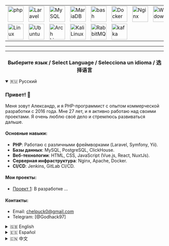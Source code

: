 <div align="center">
	<table>
		<tr>
			<td><a href="https://www.php.net/" target="_blank"><img width="50" src="https://raw.githubusercontent.com/marwin1991/profile-technology-icons/refs/heads/main/icons/php.png" alt="php" title="php"/><a/></td>
			<td><a href="https://laravel.com/" target="_blank"><img width="50" src="https://raw.githubusercontent.com/marwin1991/profile-technology-icons/refs/heads/main/icons/laravel.png" alt="Laravel" title="Laravel"/><a/></td>
			<td><a href="https://www.mysql.com/" target="_blank"><img width="50" src="https://raw.githubusercontent.com/marwin1991/profile-technology-icons/refs/heads/main/icons/mysql.png" alt="MySQL" title="MySQL"/><a/></td>
			<td><a href="https://mariadb.org/" target="_blank"><img width="50" src="https://raw.githubusercontent.com/marwin1991/profile-technology-icons/refs/heads/main/icons/mariadb.png" alt="MariaDB" title="MariaDB"/><a/></td>
			<td><a href="https://ru.wikipedia.org/wiki/Bash" target="_blank"><img width="50" src="https://raw.githubusercontent.com/marwin1991/profile-technology-icons/refs/heads/main/icons/bash.png" alt="bash" title="bash"/><a/></td>
			<td><a href="https://www.docker.com/" target="_blank"><img width="50" src="https://raw.githubusercontent.com/marwin1991/profile-technology-icons/refs/heads/main/icons/docker.png" alt="Docker" title="Docker"/><a/></td>
			<td><a href="https://nginx.org/ru/" target="_blank"><img width="50" src="https://raw.githubusercontent.com/marwin1991/profile-technology-icons/refs/heads/main/icons/nginx.png" alt="Nginx" title="Nginx"/><a/></td>
			<td><a href="https://www.microsoft.com/en-us/windows" target="_blank"><img width="50" src="https://raw.githubusercontent.com/marwin1991/profile-technology-icons/refs/heads/main/icons/windows.png" alt="Windows" title="Windows"/><a/></td>
		</tr>
		<tr>
			<td><a href="https://ru.wikipedia.org/wiki/Linux" target="_blank"><img width="50" src="https://raw.githubusercontent.com/marwin1991/profile-technology-icons/refs/heads/main/icons/linux.png" alt="Linux" title="Linux"/><a/></td>
			<td><a href="https://ubuntu.com/" target="_blank"><img width="50" src="https://raw.githubusercontent.com/marwin1991/profile-technology-icons/refs/heads/main/icons/ubuntu.png" alt="Ubuntu" title="Ubuntu"/><a/></td>
			<td><a href="https://archlinux.org/" target="_blank"><img width="50" src="https://raw.githubusercontent.com/marwin1991/profile-technology-icons/refs/heads/main/icons/arch_linux.png" alt="Arch Linux" title="Arch Linux"/><a/></td>
			<td><a href="https://www.kali.org/" target="_blank"><img width="50" src="https://raw.githubusercontent.com/marwin1991/profile-technology-icons/refs/heads/main/icons/kali_linux.png" alt="Kali Linux" title="Kali Linux"/><a/></td>
			<td><a href="https://www.rabbitmq.com/" target="_blank"><img width="50" src="https://raw.githubusercontent.com/marwin1991/profile-technology-icons/refs/heads/main/icons/rabbitmq.png" alt="RabbitMQ" title="RabbitMQ"/><a/></td>
			<td><a href="https://kafka.apache.org/" target="_blank"><img width="50" src="https://raw.githubusercontent.com/marwin1991/profile-technology-icons/refs/heads/main/icons/kafka.png" alt="kafka" title="kafka"/><a/></td>
		</tr>
	</table>
</div>

---

---


<div align="center">
  <h3>Выберите язык / Select Language / Selecciona un idioma / 选择语言</h3>
</div>

<!-- Spoilers for each language -->

<details open>
  <summary>🇷🇺 Русский</summary>

  ### Привет! 👋
  Меня зовут Александр, и я PHP-программист с опытом коммерческой разработки с 2016 года. Мне 27 лет, и я активно работаю над своими проектами. Я очень люблю своё дело и стремлюсь развиваться дальше.

  #### Основные навыки:
  - **PHP**: Работаю с различными фреймворками (Laravel, Symfony, Yii).
  - **Базы данных**: MySQL, PostgreSQL, ClickHouse.
  - **Веб-технологии**: HTML, CSS, JavaScript (Vue.js, React, NuxtJs).
  - **Серверная инфраструктура**: Nginx, Apache, Docker.
  - **CI/CD**: Jenkins, GitLab CI/CD.

  #### Мои проекты:
  - [Проект 1](#): В разработке ...

  #### Контакты:
  - Email: [chelpuck0@gmail.com](mailto:chelpuck0@gmail.com)
  - Telegram: [@Godhack97]
</details>

<details>
  <summary>🇬🇧 English</summary>

  ### Hello! 👋
  My name is Alexander, and I am a PHP developer with commercial development experience since 2016. I am 27 years old, and I actively work on my projects. I love what I do and strive to continue growing.

  #### Key Skills:
  - **PHP**: Work with various frameworks (Laravel, Symfony, Yii).
  - **Databases**: MySQL, PostgreSQL, ClickHouse.
  - **Web Technologies**: HTML, CSS, JavaScript (Vue.js, React, NuxtJs).
  - **Server Infrastructure**: Nginx, Apache, Docker.
  - **CI/CD**: Jenkins, GitLab CI/CD.

  #### My Projects:
  - [Project 1](#): In development ...

  #### Contacts:
  - Email: [chelpuck0@gmail.com](mailto:chelpuck0@gmail.com)
  - Telegram: [@Godhack97]
</details>

<details>
  <summary>🇪🇸 Español</summary>

  ### ¡Hola! 👋
  Me llamo Alexander y soy desarrollador PHP con experiencia en desarrollo comercial desde 2016. Tengo 27 años y trabajo activamente en mis proyectos. Me encanta lo que hago y me esfuerzo por seguir creciendo.

  #### Habilidades principales:
  - **PHP**: Trabajo con varios frameworks (Laravel, Symfony, Yii).
  - **Bases de datos**: MySQL, PostgreSQL, ClickHouse.
  - **Tecnologías web**: HTML, CSS, JavaScript (Vue.js, React, NuxtJs).
  - **Infraestructura del servidor**: Nginx, Apache, Docker.
  - **CI/CD**: Jenkins, GitLab CI/CD.

  #### Mis proyectos:
  - [Proyecto 1](#): En desarrollo ...

  #### Contactos:
  - Email: [chelpuck0@gmail.com](mailto:chelpuck0@gmail.com)
  - Telegram: [@Godhack97]
</details>

<details>
  <summary>🇨🇳 中文</summary>

  ### 你好！👋
  我叫亚历山大，是一名自2016年起拥有商业开发经验的PHP开发人员。我今年27岁，积极从事我的项目工作。我非常热爱我的事业，并努力不断进步。

  #### 主要技能：
  - **PHP**：使用各种框架（Laravel、Symfony、Yii）。
  - **数据库**：MySQL、PostgreSQL、ClickHouse。
  - **Web技术**：HTML、CSS、JavaScript（Vue.js、React、NuxtJs）。
  - **服务器基础设施**：Nginx、Apache、Docker。
  - **CI/CD**：Jenkins、GitLab CI/CD。

  #### 我的项目：
  - [项目1](#)：正在开发中 ...

  #### 联系方式：
  - Email: [chelpuck0@gmail.com](mailto:chelpuck0@gmail.com)
  - Telegram: [@Godhack97]
</details>
